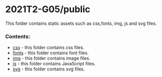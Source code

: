 # 2021T2-G05/public
This folder contains static assets such as css,fonts, img, js and svg files.
<br>
### Contents:
- [css](css) - this folder contains css files.
- [fonts](fonts) - this folder contains font files.
- [img](img) - this folder contains image files.
- [js](js) - this folder contains JavaScript files.
- [svg](svg) - this folder contains svg files.
